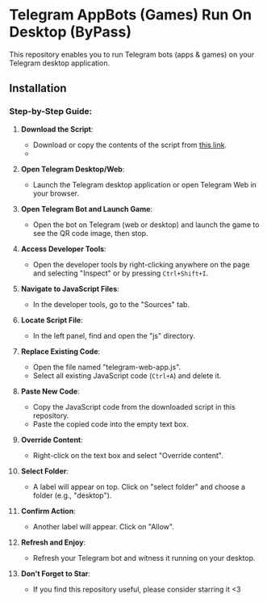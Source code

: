 # Telegram AppBots (Games) Run On Desktop (ByPass)

This repository enables you to run Telegram bots (apps & games) on your Telegram desktop application.

## Installation

### Step-by-Step Guide:

1. **Download the Script**:  
   - Download or copy the contents of the script from [this link](https://raw.githubusercontent.com/amirsadeghi1/telegram-appbots-desktop/master/telegram-web-app.js).
   - 
2. **Open Telegram Desktop/Web**:
   - Launch the Telegram desktop application or open Telegram Web in your browser.

3. **Open Telegram Bot and Launch Game**:
   - Open the bot on Telegram (web or desktop) and launch the game to see the QR code image, then stop.

4. **Access Developer Tools**:
   - Open the developer tools by right-clicking anywhere on the page and selecting "Inspect" or by pressing `Ctrl+Shift+I`.

5. **Navigate to JavaScript Files**:
   - In the developer tools, go to the "Sources" tab.

6. **Locate Script File**:
   - In the left panel, find and open the "js" directory.

7. **Replace Existing Code**:
   - Open the file named "telegram-web-app.js".
   - Select all existing JavaScript code (`Ctrl+A`) and delete it.

8. **Paste New Code**:
   - Copy the JavaScript code from the downloaded script in this repository.
   - Paste the copied code into the empty text box.

9. **Override Content**:
   - Right-click on the text box and select "Override content".

10. **Select Folder**:
    - A label will appear on top. Click on "select folder" and choose a folder (e.g., "desktop").

11. **Confirm Action**:
    - Another label will appear. Click on "Allow".

12. **Refresh and Enjoy**:
    - Refresh your Telegram bot and witness it running on your desktop.

13. **Don't Forget to Star**:
    - If you find this repository useful, please consider starring it <3
